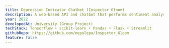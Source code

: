 ```yaml
---
title: Depression Indicator Chatbot (Inspector Gloom)
description: A web-based API and chatbot that performs sentiment analysis on Twitter tweets and classifies depression severity based on Depression Anxiety Stress Scales Responses.
year: 2022
developedAt: University (Group Project)
techStack: Tensorflow • scikit-learn • Pandas • Flask • Streamlit
githubRepo: https://github.com/nepulepu/Inspector_Gloom
feature: false
---
```

